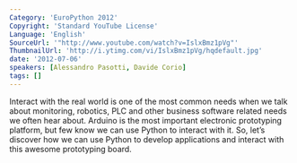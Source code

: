 ```yaml
---
Category: 'EuroPython 2012'
Copyright: 'Standard YouTube License'
Language: 'English'
SourceUrl: '"http://www.youtube.com/watch?v=IslxBmz1pVg"'
ThumbnailUrl: 'http://i.ytimg.com/vi/IslxBmz1pVg/hqdefault.jpg'
date: '2012-07-06'
speakers: [Alessandro Pasotti, Davide Corio]
tags: []
---
```

Interact with the real world is one of the most common needs when we talk
about monitoring, robotics, PLC and other business software related needs we
often hear about. Arduino is the most important electronic prototyping
platform, but few know we can use Python to interact with it. So, let’s
discover how we can use Python to develop applications and interact with this
awesome prototyping board.

